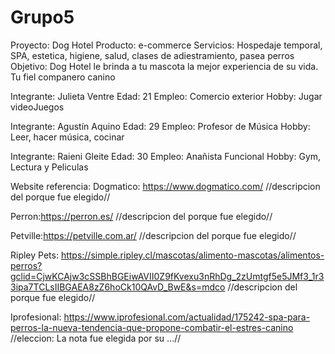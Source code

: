 # Grupo5
Proyecto: Dog Hotel
Producto: e-commerce
Servicios: Hospedaje temporal, SPA, estetica, higiene, salud, clases de adiestramiento, pasea perros
Objetivo: Dog Hotel le brinda a tu mascota la mejor experiencia de su vida. Tu fiel companero canino 

Integrante: Julieta Ventre
Edad: 21
Empleo: Comercio exterior
Hobby: Jugar videoJuegos

Integrante: Agustín Aquino
Edad: 29
Empleo: Profesor de Música
Hobby: Leer, hacer música, cocinar

Integrante: Raieni Gleite
Edad: 30
Empleo: Anañista Funcional
Hobby: Gym, Lectura y Peliculas

Website referencia: 
Dogmatico: https://www.dogmatico.com/
//descripcion del porque fue elegido//

Perron:https://perron.es/
//descripcion del porque fue elegido//

Petville:https://petville.com.ar/
//descripcion del porque fue elegido//

Ripley Pets:
https://simple.ripley.cl/mascotas/alimento-mascotas/alimentos-perros?gclid=CjwKCAjw3cSSBhBGEiwAVII0Z9fKvexu3nRhDg_2zUmtgf5e5JMf3_1r33ipa7TCLsIIBGAEA8zZ6hoCk10QAvD_BwE&s=mdco
//descripcion del porque fue elegido//

Iprofesional:
https://www.iprofesional.com/actualidad/175242-spa-para-perros-la-nueva-tendencia-que-propone-combatir-el-estres-canino
//eleccion: La nota fue elegida por su ...//